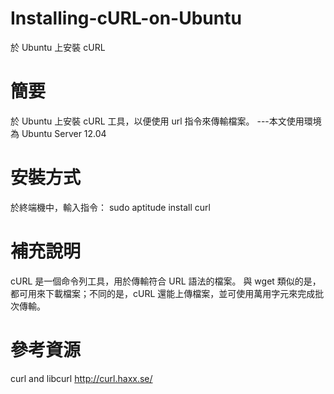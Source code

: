 Installing-cURL-on-Ubuntu
=========================
於 Ubuntu 上安裝 cURL


簡要
====
於 Ubuntu 上安裝 cURL 工具，以便使用 url 指令來傳輸檔案。
---本文使用環境為 Ubuntu Server 12.04


安裝方式
========
於終端機中，輸入指令：
sudo aptitude install curl


補充說明
========
cURL
是一個命令列工具，用於傳輸符合 URL 語法的檔案。
與 wget 類似的是，都可用來下載檔案；不同的是，cURL 還能上傳檔案，並可使用萬用字元來完成批次傳輸。


參考資源
========
curl and libcurl
http://curl.haxx.se/
